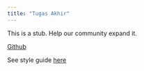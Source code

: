 ```yaml
---
title: "Tugas Akhir"
---
```

This is a stub. Help our community expand it.

[Github](https://github.com/fajarnuha/kumlaude)

See style guide [here](https://fajarnuha.github.io/kumlaude/guides)